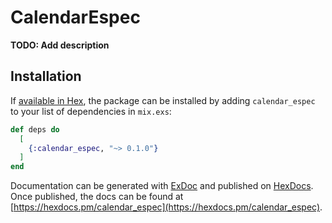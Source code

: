 # CalendarEspec

**TODO: Add description**

## Installation

If [available in Hex](https://hex.pm/docs/publish), the package can be installed
by adding `calendar_espec` to your list of dependencies in `mix.exs`:

```elixir
def deps do
  [
    {:calendar_espec, "~> 0.1.0"}
  ]
end
```

Documentation can be generated with [ExDoc](https://github.com/elixir-lang/ex_doc)
and published on [HexDocs](https://hexdocs.pm). Once published, the docs can
be found at [https://hexdocs.pm/calendar_espec](https://hexdocs.pm/calendar_espec).

